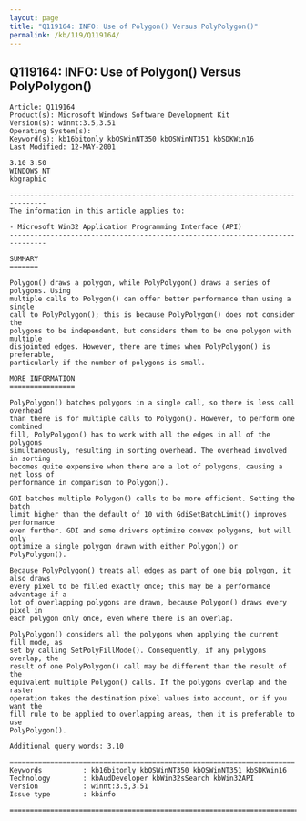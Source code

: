 ```yaml
---
layout: page
title: "Q119164: INFO: Use of Polygon() Versus PolyPolygon()"
permalink: /kb/119/Q119164/
---
```


## Q119164: INFO: Use of Polygon() Versus PolyPolygon()

	Article: Q119164
	Product(s): Microsoft Windows Software Development Kit
	Version(s): winnt:3.5,3.51
	Operating System(s): 
	Keyword(s): kb16bitonly kbOSWinNT350 kbOSWinNT351 kbSDKWin16
	Last Modified: 12-MAY-2001
	
	3.10 3.50
	WINDOWS NT
	kbgraphic
	
	-------------------------------------------------------------------------------
	The information in this article applies to:
	
	- Microsoft Win32 Application Programming Interface (API) 
	-------------------------------------------------------------------------------
	
	SUMMARY
	=======
	
	Polygon() draws a polygon, while PolyPolygon() draws a series of polygons. Using
	multiple calls to Polygon() can offer better performance than using a single
	call to PolyPolygon(); this is because PolyPolygon() does not consider the
	polygons to be independent, but considers them to be one polygon with multiple
	disjointed edges. However, there are times when PolyPolygon() is preferable,
	particularly if the number of polygons is small.
	
	MORE INFORMATION
	================
	
	PolyPolygon() batches polygons in a single call, so there is less call overhead
	than there is for multiple calls to Polygon(). However, to perform one combined
	fill, PolyPolygon() has to work with all the edges in all of the polygons
	simultaneously, resulting in sorting overhead. The overhead involved in sorting
	becomes quite expensive when there are a lot of polygons, causing a net loss of
	performance in comparison to Polygon().
	
	GDI batches multiple Polygon() calls to be more efficient. Setting the batch
	limit higher than the default of 10 with GdiSetBatchLimit() improves performance
	even further. GDI and some drivers optimize convex polygons, but will only
	optimize a single polygon drawn with either Polygon() or PolyPolygon().
	
	Because PolyPolygon() treats all edges as part of one big polygon, it also draws
	every pixel to be filled exactly once; this may be a performance advantage if a
	lot of overlapping polygons are drawn, because Polygon() draws every pixel in
	each polygon only once, even where there is an overlap.
	
	PolyPolygon() considers all the polygons when applying the current fill mode, as
	set by calling SetPolyFillMode(). Consequently, if any polygons overlap, the
	result of one PolyPolygon() call may be different than the result of the
	equivalent multiple Polygon() calls. If the polygons overlap and the raster
	operation takes the destination pixel values into account, or if you want the
	fill rule to be applied to overlapping areas, then it is preferable to use
	PolyPolygon().
	
	Additional query words: 3.10
	
	======================================================================
	Keywords          : kb16bitonly kbOSWinNT350 kbOSWinNT351 kbSDKWin16 
	Technology        : kbAudDeveloper kbWin32sSearch kbWin32API
	Version           : winnt:3.5,3.51
	Issue type        : kbinfo
	
	=============================================================================
	
